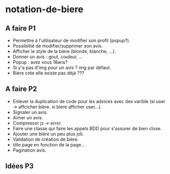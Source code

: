# notation-de-biere

## A faire P1
- Permettre à l'utilisateur de modifier son profil (popup?).
- Possibilité de modifier/supprimer son avis.
- Afficher le style de la bière (blonde, blanche, ...).
- Donner un avis : gout, couleur, ...
- Popup : avez vous 18ans?
- Si y'a pas d'img pour un avis ? img par défaut.
- Biere crée elle existe pas déjà ???

## A faire P2
- Enlever la duplication de code pour les advices avec des varible (si user -> affcicher bière. si biere afficher user...).
- Signaler un avis.
- Aimer un avis.
- Compressor js -> error.
- Faire une classe qui faire les appels BDD pour s'assurer de bien close.
- Ajouter une bière un peu plus joli.
- Validation de création de bière.
- title page en fonction de la page...
- Pagination avis.

## Idées P3
